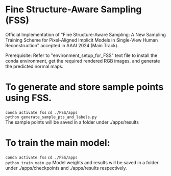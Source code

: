 
# Fine Structure-Aware Sampling (FSS)
Official Implementation of "Fine Structure-Aware Sampling: A New Sampling Training Scheme for Pixel-Aligned Implicit Models in Single-View Human Reconstruction" accepted in AAAI 2024 (Main Track).


Prerequisite:
Refer to "environment_setup_for_FSS" text file to install the conda environment, get the required rendered RGB images, and generate the predicted normal maps.

# To generate and store sample points using FSS. 
`conda activate fss`
`cd ./FSS/apps` \
`python generate_sample_pts_and_labels.py` \
The sample points will be saved in a folder under ./apps/results

# To train the main model:
`conda activate fss`
`cd ./FSS/apps` \
`python train_main.py` 
Model weights and results will be saved in a folder under ./apps/checkpoints and ./apps/results respectively.


